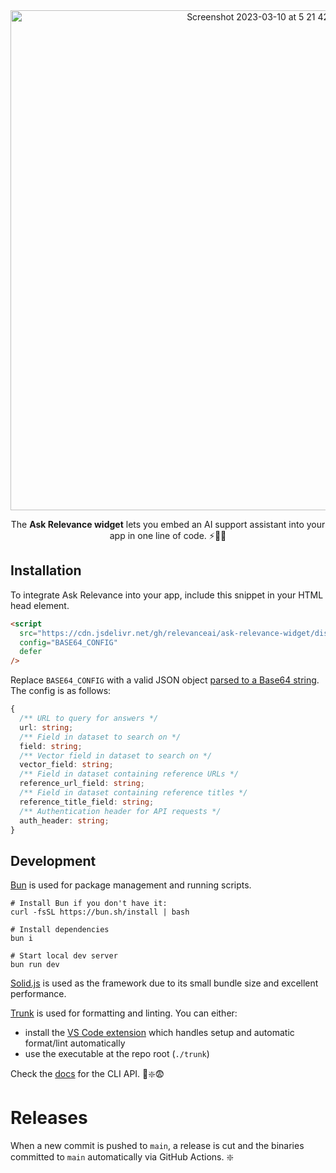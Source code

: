<div align="center">
<img width="800" alt="Screenshot 2023-03-10 at 5 21 42 pm" src="https://user-images.githubusercontent.com/33971845/224244436-11887ef8-66f5-4800-92e0-4c25d221a7a6.png">
<p>The <b>Ask Relevance widget</b> lets you embed an AI support assistant into your app in one line of code. ⚡️🔮🧪</p> 
</div>

## Installation

To integrate Ask Relevance into your app, include this snippet in your HTML head element.

```html
<script
  src="https://cdn.jsdelivr.net/gh/relevanceai/ask-relevance-widget/dist/bundle.min.js"
  config="BASE64_CONFIG"
  defer
/>
```

Replace `BASE64_CONFIG` with a valid JSON object [parsed to a Base64 string](https://codebeautify.org/json-to-base64-converter). The config is as follows:

```ts
{
  /** URL to query for answers */
  url: string;
  /** Field in dataset to search on */
  field: string;
  /** Vector field in dataset to search on */
  vector_field: string;
  /** Field in dataset containing reference URLs */
  reference_url_field: string;
  /** Field in dataset containing reference titles */
  reference_title_field: string;
  /** Authentication header for API requests */
  auth_header: string;
}
```

## Development

[Bun](https://bun.sh) is used for package management and running scripts.

```shell
# Install Bun if you don't have it:
curl -fsSL https://bun.sh/install | bash

# Install dependencies
bun i

# Start local dev server
bun run dev
```

[Solid.js](https://www.solidjs.com/) is used as the framework due to its small bundle size and excellent performance.

[Trunk](https://trunk.io/) is used for formatting and linting. You can either:

- install the [VS Code extension](https://marketplace.visualstudio.com/items?itemName=Trunk.io) which handles setup and automatic format/lint automatically
- use the executable at the repo root (`./trunk`)

Check the [docs](https://docs.trunk.io/docs/check-cli) for the CLI API. 🧸❇️😨

# Releases

When a new commit is pushed to `main`, a release is cut and the binaries committed to `main` automatically via GitHub Actions. ❇️
